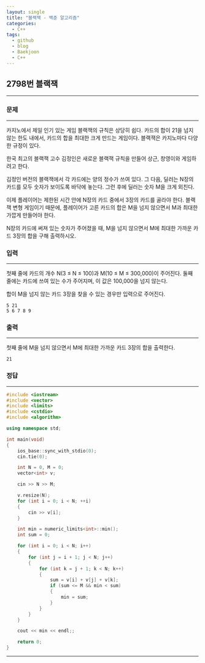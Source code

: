 ```yaml
---
layout: single
title: "블랙잭 - 백준 알고리즘"
categories:
  - C++
tags:
  - github
  - blog
  - Baekjoon
  - C++
---
```

## 2798번 **블랙잭**
---

### 문제
---
카지노에서 제일 인기 있는 게임 블랙잭의 규칙은 상당히 쉽다. 카드의 합이 21을 넘지 않는 한도 내에서, 카드의 합을 최대한 크게 만드는 게임이다. 블랙잭은 카지노마다 다양한 규정이 있다.

한국 최고의 블랙잭 고수 김정인은 새로운 블랙잭 규칙을 만들어 상근, 창영이와 게임하려고 한다.

김정인 버전의 블랙잭에서 각 카드에는 양의 정수가 쓰여 있다. 그 다음, 딜러는 N장의 카드를 모두 숫자가 보이도록 바닥에 놓는다. 그런 후에 딜러는 숫자 M을 크게 외친다.

이제 플레이어는 제한된 시간 안에 N장의 카드 중에서 3장의 카드를 골라야 한다. 블랙잭 변형 게임이기 때문에, 플레이어가 고른 카드의 합은 M을 넘지 않으면서 M과 최대한 가깝게 만들어야 한다.

N장의 카드에 써져 있는 숫자가 주어졌을 때, M을 넘지 않으면서 M에 최대한 가까운 카드 3장의 합을 구해 출력하시오.

### 입력
---
첫째 줄에 카드의 개수 N(3 ≤ N ≤ 100)과 M(10 ≤ M ≤ 300,000)이 주어진다. 둘째 줄에는 카드에 쓰여 있는 수가 주어지며, 이 값은 100,000을 넘지 않는다.

합이 M을 넘지 않는 카드 3장을 찾을 수 있는 경우만 입력으로 주어진다.
```
5 21
5 6 7 8 9
```

### 출력
---
첫째 줄에 M을 넘지 않으면서 M에 최대한 가까운 카드 3장의 합을 출력한다.
```
21
```

### 정답
---
```c++
#include <iostream>
#include <vector>
#include <limits>
#include <cstdio>
#include <algorithm>

using namespace std;

int main(void)
{
	ios_base::sync_with_stdio(0);
	cin.tie(0);

	int N = 0, M = 0;
	vector<int> v;

	cin >> N >> M;

	v.resize(N);
	for (int i = 0; i < N; ++i)
	{
		cin >> v[i];
	}

	int min = numeric_limits<int>::min();
	int sum = 0;

	for (int i = 0; i < N; i++)
	{
		for (int j = i + 1; j < N; j++)
		{
			for (int k = j + 1; k < N; k++)
			{
				sum = v[i] + v[j] + v[k];
				if (sum <= M && min < sum)
				{
					min = sum;
				}
			}
		}
	}

	cout << min << endl;;

	return 0;
}
```
---

